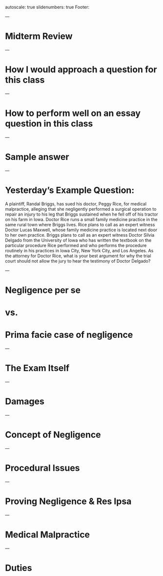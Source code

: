 autoscale: true
slidenumbers: true
Footer: 

—

# Midterm Review

—

# How I would approach a question for this class

—


# How to perform well on an essay question in this class

—

# Sample answer

—

# Yesterday’s Example Question:

A plaintiff, Randal Briggs, has sued his doctor, Peggy Rice, for medical malpractice, alleging that she negligently performed a surgical operation to repair an injury to his leg that Briggs sustained when he fell off of his tractor on his farm in Iowa. Doctor Rice runs a small family medicine practice in the same rural town where Briggs lives. Rice plans to call as an expert witness Doctor Lucas Maxwell, whose family medicine practice is located next door to her own practice. Briggs plans to call as an expert witness Doctor Silvia Delgado from the University of Iowa who has written the textbook on the particular procedure Rice performed and who performs the procedure routinely in his practices in Iowa City, New York City, and Los Angeles.
As the attorney for Doctor Rice, what is your best argument for why the trial court should not allow the jury to hear the testimony of Doctor Delgado?

—

# Negligence per se 
# vs. 
# Prima facie case of negligence

—

# The Exam Itself

—

# Damages

—

# Concept of Negligence

—

# Procedural Issues

—

# Proving Negligence & Res Ipsa

—

# Medical Malpractice

—

# Duties